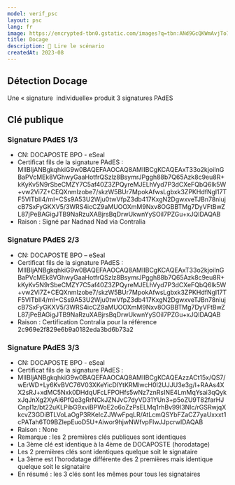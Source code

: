 ```yaml
---
model: verif_psc
layout: psc
lang: fr
image: https://encrypted-tbn0.gstatic.com/images?q=tbn:ANd9GcQKWmAvjTo79QytZHQ6RU-qE8Ei0zkPWekCifo0uI4pslbvSzW9qHjufgIt1pLcuEorg8Y&usqp=CAU
title: Docage
description: 📖 Lire le scénario
createdAt: 2023-08
---
```


## Détection Docage

Une « signature  individuelle» produit 3 signatures PAdES

## Clé publique
### Signature PAdES 1/3
- CN: DOCAPOSTE BPO - eSeal
- Certificat fils de la signature PAdES : 
MIIBIjANBgkqhkiG9w0BAQEFAAOCAQ8AMIIBCgKCAQEAxT33o2kjoiInGBaPVcMEk8VGhwyGaaHotfrQSzlz8BsymrJPggh88b7Q65Azk8c9eu8R+kKyKv5N9rSbeCMZY7C5af40Z3ZPQyreMJELhVyd7P3dCXeFQbQ6lk5W+vw2Vi7Z+CEQXnmIzobe7/skzW5BUr7MpokAfwsLgbxk3ZPKHdfNgl17TF5VlTbII4/mI+CSs9A53U2Wju0twVfpZ3db417KxgN2DgwxveTJBn78niujcB7SxFyGKXV5/3WRS4icCZ9aMUOOXmM9Nxv8OGBBTMg7DyVFtBwZL87jPeBAGigJTB9NaRzuXABjrsBqDrwUkwnYySOil7PZGu+xJQIDAQAB
- Raison : Signé par Nadnad Nad via Contralia

### Signature PAdES 2/3
- CN: DOCAPOSTE BPO – eSeal
- Certificat fils de la signature PAdES : 
MIIBIjANBgkqhkiG9w0BAQEFAAOCAQ8AMIIBCgKCAQEAxT33o2kjoiInGBaPVcMEk8VGhwyGaaHotfrQSzlz8BsymrJPggh88b7Q65Azk8c9eu8R+kKyKv5N9rSbeCMZY7C5af40Z3ZPQyreMJELhVyd7P3dCXeFQbQ6lk5W+vw2Vi7Z+CEQXnmIzobe7/skzW5BUr7MpokAfwsLgbxk3ZPKHdfNgl17TF5VlTbII4/mI+CSs9A53U2Wju0twVfpZ3db417KxgN2DgwxveTJBn78niujcB7SxFyGKXV5/3WRS4icCZ9aMUOOXmM9Nxv8OGBBTMg7DyVFtBwZL87jPeBAGigJTB9NaRzuXABjrsBqDrwUkwnYySOil7PZGu+xJQIDAQAB
- Raison : Certification Contralia pour la référence 2c969e2f829e6b9a0182eda3bd6b73a2

### Signature PAdES 3/3
- CN: DOCAPOSTE BPO - eSeal
- Certificat fils de la signature PAdES : 
- MIIBIjANBgkqhkiG9w0BAQEFAAOCAQ8AMIIBCgKCAQEAzzACt15x/QS7/wErWD+Ly6KvBVC76V03XKeYicDIYtKRMlwcH0I2UJJU3e3g/l+RAAs4XX2sRJ+xdMC5Nxk0DHdqUFcLFPOHfs5wNz7znRsINE4LmMqYsai3qQykxJqJnXg2XyAi6PfQe3gRrNCkJZNJvC7dyVD31YUn3+p5oZU9T82farHJCnpI1z/bt22uKLPibG9xviBPWoE2o6oZzPsELMq1rhBv99I3Nlc/rGSRwjqXkcvZ3GDiBTLVoLaOgP3RKeIcZJWwFpqLR/AtLcmQSYbFZaCZ7yaUxxxt1cPATah6T09BZlepEuoD5U+Aiwor9hjwNWfvpFIwJJpcrwIDAQAB
- Raison : None
- Remarque : les 2 premières clés publiques sont identiques
- La 3ème clé est identique à la 4ème de DOCAPOSTE (horodatage)
- Les 2 premières clés sont identiques quelque soit le signataire
- La 3ème est l’horodatage différente des 2 premières mais identique quelque soit le signataire
- En résumé : les 3 clés sont les mêmes pour tous les signataires
